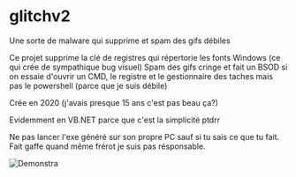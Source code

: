# glitchv2
Une sorte de malware qui supprime et spam des gifs débiles

Ce projet supprime la clé de registres qui répertorie les fonts Windows (ce qui crée de sympathique bug visuel)
Spam des gifs cringe et fait un BSOD si on essaie d'ouvrir un CMD, le registre et le gestionnaire des taches mais pas le powershell (parce que je suis débile)

Crée en 2020 (j'avais presque 15 ans c'est pas beau ça?)

Evidemment en VB.NET parce que c'est la simplicité ptdrr

Ne pas lancer l'exe généré sur son propre PC sauf si tu sais ce que tu fait.
Fait gaffe quand même frérot je suis pas résponsable.

![Demonstra](https://user-images.githubusercontent.com/42698703/185767332-1572a0a4-23e2-4679-a09a-cd521388eadd.gif)
